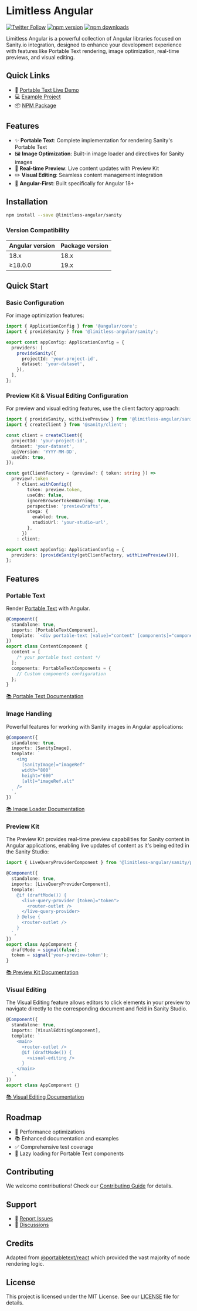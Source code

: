 # Limitless Angular

[![Twitter Follow](https://img.shields.io/twitter/follow/osnoser1?style=social)](https://twitter.com/osnoser1)
[![npm version](https://img.shields.io/npm/v/@limitless-angular/sanity.svg)](https://www.npmjs.com/package/@limitless-angular/sanity)
[![npm downloads](https://img.shields.io/npm/dm/@limitless-angular/sanity.svg)](https://www.npmjs.com/package/@limitless-angular/sanity)

Limitless Angular is a powerful collection of Angular libraries focused on Sanity.io integration, designed to enhance your development experience with features like Portable Text rendering, image optimization, real-time previews, and visual editing.

## Quick Links

- 🚀 [Portable Text Live Demo](https://limitless-angular-sanity-example.netlify.app/)
- 💻 [Example Project](/apps/sanity-example)
- 📦 [NPM Package](https://www.npmjs.com/package/@limitless-angular/sanity)

## Features

- ✨ **Portable Text**: Complete implementation for rendering Sanity's Portable Text
- 🖼️ **Image Optimization**: Built-in image loader and directives for Sanity images
- 🔄 **Real-time Preview**: Live content updates with Preview Kit
- ✏️ **Visual Editing**: Seamless content management integration
- 🎯 **Angular-First**: Built specifically for Angular 18+

## Installation

```bash
npm install --save @limitless-angular/sanity
```

### Version Compatibility

| Angular version | Package version |
| --------------- | --------------- |
| 18.x            | 18.x            |
| ≥18.0.0         | 19.x            |

## Quick Start

### Basic Configuration

For image optimization features:

```typescript
import { ApplicationConfig } from '@angular/core';
import { provideSanity } from '@limitless-angular/sanity';

export const appConfig: ApplicationConfig = {
  providers: [
    provideSanity({
      projectId: 'your-project-id',
      dataset: 'your-dataset',
    }),
  ],
};
```

### Preview Kit & Visual Editing Configuration

For preview and visual editing features, use the client factory approach:

```typescript
import { provideSanity, withLivePreview } from '@limitless-angular/sanity';
import { createClient } from '@sanity/client';

const client = createClient({
  projectId: 'your-project-id',
  dataset: 'your-dataset',
  apiVersion: 'YYYY-MM-DD',
  useCdn: true,
});

const getClientFactory = (preview?: { token: string }) =>
  preview?.token
    ? client.withConfig({
        token: preview.token,
        useCdn: false,
        ignoreBrowserTokenWarning: true,
        perspective: 'previewDrafts',
        stega: {
          enabled: true,
          studioUrl: 'your-studio-url',
        },
      })
    : client;

export const appConfig: ApplicationConfig = {
  providers: [provideSanity(getClientFactory, withLivePreview())],
};
```

## Features

### Portable Text

Render [Portable Text](https://portabletext.org/) with Angular.

```typescript
@Component({
  standalone: true,
  imports: [PortableTextComponent],
  template: `<div portable-text [value]="content" [components]="components"></div>`,
})
export class ContentComponent {
  content = [
    /* your portable text content */
  ];
  components: PortableTextComponents = {
    // Custom components configuration
  };
}
```

[📚 Portable Text Documentation](packages/sanity/portabletext/README.md)

### Image Handling

Powerful features for working with Sanity images in Angular applications:

```typescript
@Component({
  standalone: true,
  imports: [SanityImage],
  template: `
    <img
      [sanityImage]="imageRef"
      width="800"
      height="600"
      [alt]="imageRef.alt"
    />
  `,
})
```

[📚 Image Loader Documentation](packages/sanity/image-loader/README.md)

### Preview Kit

The Preview Kit provides real-time preview capabilities for
Sanity content in Angular applications, enabling live updates
of content as it's being edited in the Sanity Studio:

```typescript
import { LiveQueryProviderComponent } from '@limitless-angular/sanity/preview-kit';

@Component({
  standalone: true,
  imports: [LiveQueryProviderComponent],
  template: `
    @if (draftMode()) {
      <live-query-provider [token]="token">
        <router-outlet />
      </live-query-provider>
    } @else {
      <router-outlet />
    }
  `,
})
export class AppComponent {
  draftMode = signal(false);
  token = signal('your-preview-token');
}
```

[📚 Preview Kit Documentation](packages/sanity/preview-kit/README.md)

### Visual Editing

The Visual Editing feature allows editors to click elements in
your preview to navigate directly to the corresponding
document and field in Sanity Studio.

```typescript
@Component({
  standalone: true,
  imports: [VisualEditingComponent],
  template: `
    <main>
      <router-outlet />
      @if (draftMode()) {
        <visual-editing />
      }
    </main>
  `,
})
export class AppComponent {}
```

[📚 Visual Editing Documentation](packages/sanity/visual-editing/README.md)

## Roadmap

- 🎯 Performance optimizations
- 📚 Enhanced documentation and examples
- ✅ Comprehensive test coverage
- 🔄 Lazy loading for Portable Text components

## Contributing

We welcome contributions! Check our [Contributing Guide](CONTRIBUTING.md) for details.

## Support

- 🐛 [Report Issues](https://github.com/limitless-angular/limitless-angular/issues)
- 💬 [Discussions](https://github.com/limitless-angular/limitless-angular/discussions)

## Credits

Adapted from [@portabletext/react](https://github.com/portabletext/react-portabletext) which provided the
vast majority of node rendering logic.

## License

This project is licensed under the MIT License. See our [LICENSE](LICENSE) file for details.
